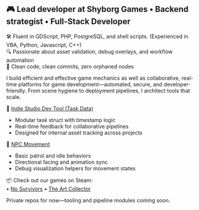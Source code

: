 ## 🎮 Lead developer at Shyborg Games • Backend strategist • Full-Stack Developer

🛠️ Fluent in GDScript, PHP, PostgreSQL, and shell scripts. (Experienced in VBA, Python, Javascript, C++)               
🔍 Passionate about asset validation, debug overlays, and workflow automation  
🚀 Clean code, clean commits, zero orphaned nodes

I build efficient and effective game mechanics as well as collaborative, real-time platforms for game development—automated, secure, and developer-friendly. From scene hygiene to deployment pipelines, I architect tools that scale.

🧰 [Indie Studio Dev Tool (Task Data)](https://github.com/JessesDevlog/Example-Scripts/blob/main/ShyborgGames-DevTool.gd)  
- Modular task struct with timestamp logic  
- Real-time feedback for collaborative pipelines  
- Designed for internal asset tracking across projects

🏃 [NPC Movement](https://github.com/JessesDevlog/Example-Scripts/blob/main/No%20Survivors%20-%20NPC_Movement.gd)  
- Basic patrol and idle behaviors  
- Directional facing and animation sync  
- Debug visualization helpers for movement states

📦 Check out our games on Steam:  
• [No Survivors](https://store.steampowered.com/app/3500350/No_Survivors/) 
• [The Art Collector](https://store.steampowered.com/app/2986690/The_Art_Collector/?curator_clanid=45012716)

Private repos for now—tooling and pipeline modules coming soon.

<!--
**JessesDevlog/JessesDevlog** is a ✨ _special_ ✨ repository because its `README.md` (this file) appears on your GitHub profile.

Here are some ideas to get you started:

- 🔭 I’m currently working on ...
- 🌱 I’m currently learning ...
- 👯 I’m looking to collaborate on ...
- 🤔 I’m looking for help with ...
- 💬 Ask me about ...
- 📫 How to reach me: ...
- 😄 Pronouns: ...
- ⚡ Fun fact: ...
-->
